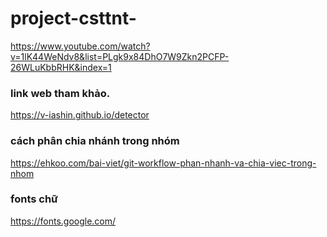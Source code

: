 # project-csttnt-

https://www.youtube.com/watch?v=1lK44WeNdv8&list=PLgk9x84DhO7W9Zkn2PCFP-26WLuKbbRHK&index=1


### link web tham khảo.
https://v-iashin.github.io/detector

### cách phân chia nhánh trong nhóm 
https://ehkoo.com/bai-viet/git-workflow-phan-nhanh-va-chia-viec-trong-nhom

### fonts chữ 
https://fonts.google.com/ 